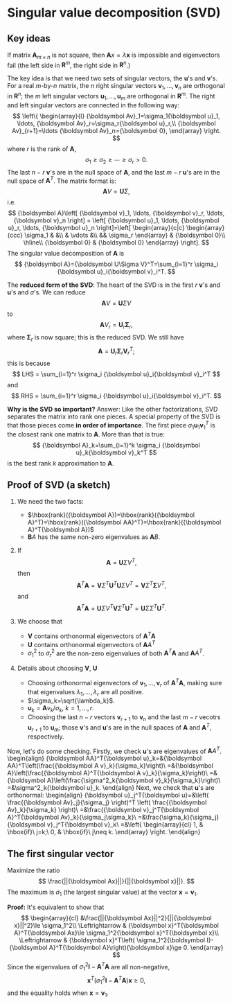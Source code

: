 # Singular value decomposition (SVD)

## Key ideas

If matrix ${\boldsymbol A}_{m\times n}$ is not square, then ${\boldsymbol Ax}=\lambda{\boldsymbol x}$ is impossible and eigenvectors fail (the left side in ${\boldsymbol R}^m$, the right side in ${\boldsymbol R}^n$.)

The key idea is that we need two sets of singular vectors, the ${\boldsymbol u}$'s and ${\boldsymbol v}$'s. For a real $m$-by-$n$ matrix, the $n$ right singular vectors ${\boldsymbol v}_1,\ldots, {\boldsymbol v}_n$ are orthogonal in ${\boldsymbol R}^n$; the $m$ left singular vectors ${\boldsymbol u}_1,\ldots, {\boldsymbol u}_m$ are orthogonal in ${\boldsymbol R}^m$. The right and left singular vectors are connected in the following way:
$$
\left\{
\begin{array}{l}
{\boldsymbol Av}_1=\sigma_1{\boldsymbol u}_1, \ldots, {\boldsymbol Av}_r=\sigma_r{\boldsymbol u}_r,\\
{\boldsymbol Av}_{r+1}=\ldots {\boldsymbol Av}_n={\boldsymbol 0},
\end{array}
\right.
$$
where $r$ is the rank of ${\boldsymbol A}$, 
$$
\sigma_1\ge \sigma_2\ge \cdots \ge \sigma_r>0.
$$
The last $n-r$ ${\boldsymbol v}$'s are in the null space of ${\boldsymbol A}$, and the last $m-r$ ${\boldsymbol u}$'s are in the null space of ${\boldsymbol A}^T$. The matrix format is:
$$
{\boldsymbol AV}={\boldsymbol U\Sigma},
$$
i.e.
$$
{\boldsymbol A}\left[
{\boldsymbol v}_1, \ldots, {\boldsymbol v}_r, \ldots, {\boldsymbol v}_n
\right] = \left[
{\boldsymbol u}_1, \ldots, {\boldsymbol u}_r, \ldots, {\boldsymbol u}_n
\right]=\left[
\begin{array}{c|c}
\begin{array}{ccc}
\sigma_1 & &\\
& \vdots &\\
&& \sigma_r
\end{array} & {\boldsymbol 0}\\
\hline\\
{\boldsymbol 0} & {\boldsymbol 0}
\end{array}
\right].
$$
The singular value decomposition of ${\boldsymbol A}$ is
$$
{\boldsymbol A}={\boldsymbol U\Sigma V}^T=\sum_{i=1}^r \sigma_i {\boldsymbol u}_i{\boldsymbol v}_i^T.
$$

The **reduced form of the SVD**: The heart of the SVD is in the first $r$ ${\boldsymbol v}$'s and ${\boldsymbol u}$'s and $\sigma$'s. We can reduce
$$
{\boldsymbol AV}={\boldsymbol U\Sigma V}
$$
to
$$
{\boldsymbol AV}_r={\boldsymbol U}_r{\boldsymbol \Sigma}_r,
$$
where ${\boldsymbol \Sigma}_r$ is now square;
this is the reduced SVD. We still have
$$
{\boldsymbol A}={\boldsymbol U}_r{\boldsymbol \Sigma}_r{\boldsymbol V}^T_r;
$$
this is because
$$
LHS = \sum_{i=1}^r \sigma_i {\boldsymbol u}_i{\boldsymbol v}_i^T
$$
and 
$$
RHS = \sum_{i=1}^r \sigma_i {\boldsymbol u}_i{\boldsymbol v}_i^T.
$$

**Why is the SVD so important?** Answer: Like the other factorizations, SVD separates the matrix into rank one pieces. A special property of the SVD is that those pieces come **in order of importance**. The first piece $\sigma_1{\boldsymbol u}_1{\boldsymbol v}_1^T$ is the closest rank one matrix to ${\boldsymbol A}$. More than that is true:
$$
{\boldsymbol A}_k=\sum_{i=1}^k \sigma_i {\boldsymbol u}_k{\boldsymbol v}_k^T
$$
is the best rank $k$ approximation to ${\boldsymbol A}$.


## Proof of SVD (a sketch)

1. We need the two facts:

    - $\hbox{rank}({\boldsymbol A})=\hbox{rank}({\boldsymbol A}^T)=\hbox{rank}({\boldsymbol AA}^T)=\hbox{rank}({\boldsymbol A}^T{\boldsymbol A})$
    - ${\boldsymbol BA}$ has the same non-zero eigenvalues as ${\boldsymbol AB}$.
    
1. If
$$
{\boldsymbol A}={\boldsymbol U\Sigma V}^T,
$$
then
$$
{\boldsymbol A}^T{\boldsymbol A}={\boldsymbol V \Sigma}^T{\boldsymbol U}^T{\boldsymbol U\Sigma V}^T={\boldsymbol V\Sigma}^T{\boldsymbol \Sigma V}^T,
$$
and 
$$
{\boldsymbol A}^T{\boldsymbol A}={\boldsymbol U\Sigma V}^T{\boldsymbol V\Sigma}^T{\boldsymbol U}^T={\boldsymbol U\Sigma\Sigma}^T{\boldsymbol U}^T.
$$

1. We choose that 

    - ${\boldsymbol V}$ contains orthonormal eigenvectors of ${\boldsymbol A}^T{\boldsymbol A}$
    - ${\boldsymbol U}$ contains orthonormal eigenvectors of ${\boldsymbol AA}^T$
    - $\sigma_1^2$ to $\sigma_r^2$ are the non-zero eigenvalues of both ${\boldsymbol A}^T{\boldsymbol A}$ and ${\boldsymbol AA}^T$.

1. Details about choosing ${\boldsymbol V}$, ${\boldsymbol U}$

    - Choosing orthonormal eigenvectors of ${\boldsymbol v}_1, \ldots, {\boldsymbol v}_r$ of ${\boldsymbol A}^T{\boldsymbol A}$, making sure that eigenvalues $\lambda_1,\ldots, \lambda_r$ are all positive.
    - $\sigma_k=\sqrt{\lambda_k}$.
    - ${\boldsymbol u}_k={\boldsymbol Av}_k/\sigma_k,$ $k=1,\ldots, r$.
    - Choosing the last $n-r$ vectors ${\boldsymbol v}_{r+1}$ to ${\boldsymbol v}_n$ and the last $m-r$ vecotrs ${\boldsymbol u}_{r+1}$ to ${\boldsymbol u}_m$; those ${\boldsymbol v}$'s and ${\boldsymbol u}$'s are in the null spaces of ${\boldsymbol A}$ and ${\boldsymbol A}^T$, respectively.
    
Now, let's do some checking. Firstly, we check ${\boldsymbol u}$'s are eigenvalues of ${\boldsymbol AA}^T$.
\begin{align}
{\boldsymbol AA}^T{\boldsymbol u}_k=&{\boldsymbol AA}^T\left(\frac{{\boldsymbol A v}_k}{\sigma_k}\right)\\
=&{\boldsymbol A}\left(\frac{{\boldsymbol A}^T{\boldsymbol A v}_k}{\sigma_k}\right)\\
=&{\boldsymbol A}\left(\frac{\sigma^2_k{\boldsymbol v}_k}{\sigma_k}\right)\\
=&\sigma^2_k{\boldsymbol u}_k.
\end{align}
Next, we check that ${\boldsymbol u}$'s are orthonormal:
\begin{align}
{\boldsymbol u}_j^T{\boldsymbol u}=&\left(
\frac{{\boldsymbol Av}_j}{\sigma_j}
\right)^T \left(
\frac{{\boldsymbol Av}_k}{\sigma_k}
\right)\\
=&\frac{{\boldsymbol v}_j^T{\boldsymbol A}^T{\boldsymbol Av}_k}{\sigma_j\sigma_k}\\
=&\frac{\sigma_k}{\sigma_j}{\boldsymbol v}_j^T{\boldsymbol v}_k\\
=&\left\{
\begin{array}{cl}
1, & \hbox{if}\ j=k;\\
0, & \hbox{if}\ j\neq k.
\end{array}
\right.
\end{align}

## The first singular vector

Maximize the ratio
$$
\frac{||{\boldsymbol Ax}||}{||{\boldsymbol x}||}.
$$
The maximum is $\sigma_1$ (the largest singular value) at the vector ${\boldsymbol x}={\boldsymbol v}_1$.

**Proof:** It's equivalent to show that
$$
\begin{array}{cl}
&\frac{||{\boldsymbol Ax}||^2}{||{\boldsymbol x}||^2}\le \sigma_1^2\\
\Leftrightarrow & {\boldsymbol x}^T{\boldsymbol A}^T{\boldsymbol Ax}\le \sigma_1^2{\boldsymbol x}^T{\boldsymbol x}\\
\Leftrightarrow & {\boldsymbol x}^T\left(
\sigma_1^2{\boldsymbol I}-{\boldsymbol A}^T{\boldsymbol A}\right){\boldsymbol x}\ge 0.
\end{array}
$$
Since the eigenvalues of $\sigma_1^2{\boldsymbol I}-{\boldsymbol A}^T{\boldsymbol A}$ are all non-negative,
$$
{\boldsymbol x}^T\left(
\sigma_1^2{\boldsymbol I}-{\boldsymbol A}^T{\boldsymbol A}\right){\boldsymbol x}\ge 0,
$$
and the equality holds when ${\boldsymbol x}={\boldsymbol v}_1$.
